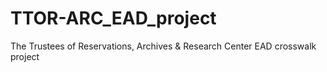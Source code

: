 # TTOR-ARC_EAD_project
The Trustees of Reservations, Archives &amp; Research Center EAD crosswalk project

